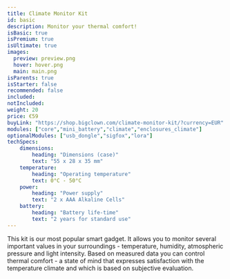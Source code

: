 ```yaml
---
title: Climate Monitor Kit
id: basic
description: Monitor your thermal comfort!
isBasic: true
isPremium: true
isUltimate: true
images:
  preview: preview.png
  hover: hover.png
  main: main.png
isParents: true
isStarter: false
recommended: false
included:
notIncluded:
weight: 20
price: €59
buyLink: "https://shop.bigclown.com/climate-monitor-kit/?currency=EUR"
modules: ["core","mini_battery","climate","enclosures_climate"]
optionalModules: ["usb_dongle","sigfox","lora"]
techSpecs:
    dimensions:
        heading: "Dimensions (case)"
        text: "55 x 28 x 35 mm"
    temperature:
        heading: "Operating temperature"
        text: 0°C - 50°C
    power:
        heading: "Power supply"
        text: "2 x AAA Alkaline Cells"
    battery:
        heading: "Battery life-time"
        text: "2 years for standard use"
---
```


This kit is our most popular smart gadget. It allows you to monitor several important values in your surroundings - temperature, humidity, atmospheric pressure and light intensity. Based on measured data you can control thermal comfort - a state of mind that expresses satisfaction with the temperature climate and which is based on subjective evaluation.
